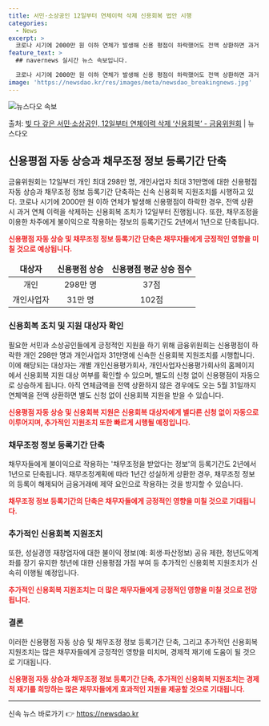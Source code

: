 ```yaml
---
title: 서민·소상공인 12일부터 연체이력 삭제 신용회복 법안 시행
categories:
  - News
excerpt: >
  코로나 시기에 2000만 원 이하 연체가 발생해 신용 평점이 하락했어도 전액 상환하면 과거 연체 이력을 삭제…
feature_text: >
  ## navernews 실시간 뉴스 속보입니다.

  코로나 시기에 2000만 원 이하 연체가 발생해 신용 평점이 하락했어도 전액 상환하면 과거 연체 이력을 삭제…
image: 'https://newsdao.kr/res/images/meta/newsdao_breakingnews.jpg'
---
```


![뉴스다오 속보](https://newsdao.kr/res/images/meta/newsdao_breakingnews.jpg)

<p>출처: <a href="https://newsdao.kr/3318" rel="dofollow">빚 다 갚은 서민·소상공인, 12일부터 연체이력 삭제 ‘신용회복’ - 금융위원회</a> | 뉴스다오</p>

<h2 data-ke-size="size26">신용평점 자동 상승과 채무조정 정보 등록기간 단축</h2>
<p data-ke-size="size16">금융위원회는 12일부터 개인 최대 298만 명, 개인사업자 최대 31만명에 대한 신용평점 자동 상승과 채무조정 정보 등록기간 단축하는 신속 신용회복 지원조치를 시행하고 있다. 코로나 시기에 2000만 원 이하 연체가 발생해 신용평점이 하락한 경우, 전액 상환 시 과거 연체 이력을 삭제하는 신용회복 조치가 12일부터 진행됩니다. 또한, 채무조정을 이용한 차주에게 불이익으로 작용하는 정보의 등록기간도 2년에서 1년으로 단축됩니다.</p>
<b><span style="color: #ee2323;">신용평점 자동 상승 및 채무조정 정보 등록기간 단축은 채무자들에게 긍정적인 영향을 미칠 것으로 예상됩니다.</span></b>
<table>
<thead>
<tr>
<td style="text-align: center; height: 17px;"><b>대상자</b></td>
<td style="text-align: center; height: 17px;"><b>신용평점 상승</b></td>
<td style="text-align: center; height: 17px;"><b>신용평점 평균 상승 점수</b></td>
</tr>
</thead>
<tbody>
<tr>
<td style="text-align: center; height: 17px;">개인</td>
<td style="text-align: center; height: 17px;">298만 명</td>
<td style="text-align: center; height: 17px;">37점</td>
</tr>
<tr>
<td style="text-align: center; height: 17px;">개인사업자</td>
<td style="text-align: center; height: 17px;">31만 명</td>
<td style="text-align: center; height: 17px;">102점</td>
</tr>
</tbody>
</table>

<h3 data-ke-size="size24">신용회복 조치 및 지원 대상자 확인</h3>
<p data-ke-size="size16">필요한 서민과 소상공인들에게 긍정적인 지원을 하기 위해 금융위원회는 신용평점이 하락한 개인 298만 명과 개인사업자 31만명에 신속한 신용회복 지원조치를 시행합니다. 이에 해당되는 대상자는 개별 개인신용평가회사, 개인사업자신용평가회사의 홈페이지에서 신용회복 지원 대상 여부를 확인할 수 있으며, 별도의 신청 없이 신용평점이 자동으로 상승하게 됩니다. 아직 연체금액을 전액 상환하지 않은 경우에도 오는 5월 31일까지 연체액을 전액 상환하면 별도 신청 없이 신용회복 지원을 받을 수 있습니다.</p>
<b><span style="color: #ee2323;">신용평점 자동 상승 및 신용회복 지원은 신용회복 대상자에게 별다른 신청 없이 자동으로 이루어지며, 추가적인 지원조치 또한 빠르게 시행될 예정입니다.</span></b>

<h3 data-ke-size="size24">채무조정 정보 등록기간 단축</h3>
<p data-ke-size="size16">채무자들에게 불이익으로 작용하는 '채무조정을 받았다는 정보'의 등록기간도 2년에서 1년으로 단축됩니다. 채무조정계획에 따라 1년간 성실하게 상환한 경우, 채무조정 정보의 등록이 해제되어 금융거래에 제약 요인으로 작용하는 것을 방지할 수 있습니다.</p>
<b><span style="color: #ee2323;">채무조정 정보 등록기간의 단축은 채무자들에게 긍정적인 영향을 미칠 것으로 기대됩니다.</span></b>

<h3 data-ke-size="size24">추가적인 신용회복 지원조치</h3>
<p data-ke-size="size16">또한, 성실경영 재창업자에 대한 불이익 정보(예: 회생·파산정보) 공유 제한, 청년도약계좌를 장기 유지한 청년에 대한 신용평점 가점 부여 등 추가적인 신용회복 지원조치가 신속히 이행될 예정입니다.</p>
<b><span style="color: #ee2323;">추가적인 신용회복 지원조치는 더 많은 채무자들에게 긍정적인 영향을 미칠 것으로 전망됩니다.</span></b>

<h3 data-ke-size="size24">결론</h3>
<p data-ke-size="size16">이러한 신용평점 자동 상승 및 채무조정 정보 등록기간 단축, 그리고 추가적인 신용회복 지원조치는 많은 채무자들에게 긍정적인 영향을 미치며, 경제적 재기에 도움이 될 것으로 기대됩니다.</p>
<b><span style="color: #ee2323;">신용평점 자동 상승과 채무조정 정보 등록기간 단축, 추가적인 신용회복 지원조치는 경제적 재기를 희망하는 많은 채무자들에게 효과적인 지원을 제공할 것으로 기대됩니다.</span></b>
<hr> 

신속 뉴스 바로가기 👉 <a href="https://newsdao.kr" rel="dofollow">https://newsdao.kr</a>


